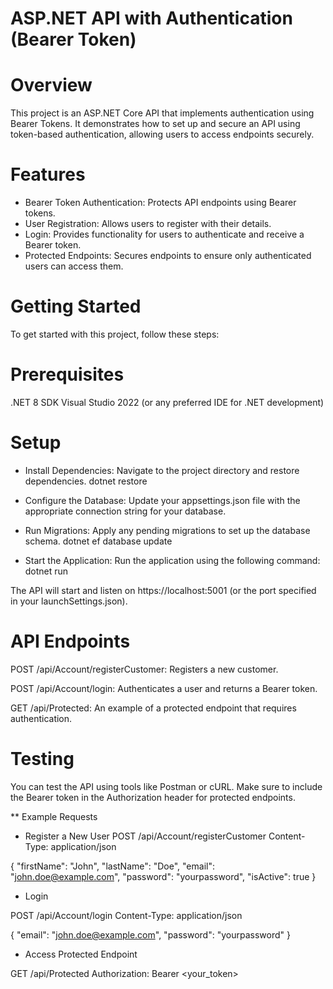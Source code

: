 # ASP.NET API with Authentication (Bearer Token)
# Overview
This project is an ASP.NET Core API that implements authentication using Bearer Tokens. It demonstrates how to set up and secure an API using token-based authentication, allowing users to access endpoints securely.

# Features
* Bearer Token Authentication: Protects API endpoints using Bearer tokens.
* User Registration: Allows users to register with their details.
* Login: Provides functionality for users to authenticate and receive a Bearer token.
* Protected Endpoints: Secures endpoints to ensure only authenticated users can access them.
# Getting Started
To get started with this project, follow these steps:

# Prerequisites
.NET 8 SDK
Visual Studio 2022 (or any preferred IDE for .NET development)


# Setup
* Install Dependencies: Navigate to the project directory and restore dependencies.
dotnet restore

* Configure the Database: Update your appsettings.json file with the appropriate connection string for your database.

* Run Migrations: Apply any pending migrations to set up the database schema.
dotnet ef database update

* Start the Application: Run the application using the following command:
dotnet run

The API will start and listen on https://localhost:5001 (or the port specified in your launchSettings.json).

# API Endpoints
POST /api/Account/registerCustomer: Registers a new customer.

POST /api/Account/login: Authenticates a user and returns a Bearer token.

GET /api/Protected: An example of a protected endpoint that requires authentication.

# Testing
You can test the API using tools like Postman or cURL. Make sure to include the Bearer token in the Authorization header for protected endpoints.

** Example Requests
* Register a New User
POST /api/Account/registerCustomer
Content-Type: application/json

{
  "firstName": "John",
  "lastName": "Doe",
  "email": "john.doe@example.com",
  "password": "yourpassword",
  "isActive": true
}
* Login

POST /api/Account/login
Content-Type: application/json

{
  "email": "john.doe@example.com",
  "password": "yourpassword"
}
* Access Protected Endpoint

GET /api/Protected
Authorization: Bearer <your_token>
